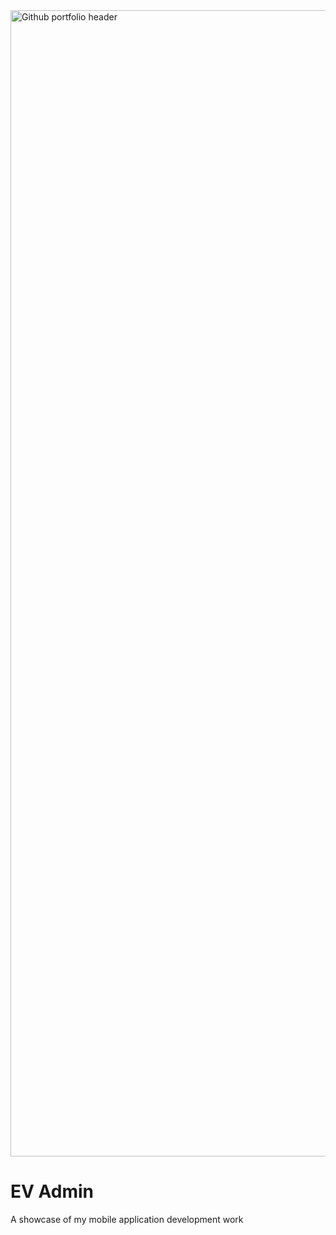 <img width="1834" alt="Github portfolio header" src="https://github.com/user-attachments/assets/92aeaf86-b1ef-4633-9297-2c8119d1ed77">

# EV Admin
A showcase of my mobile application development work
